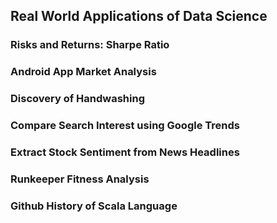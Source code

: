 ## Real World Applications of Data Science

### Risks and Returns: Sharpe Ratio
### Android App Market Analysis
### Discovery of Handwashing
### Compare Search Interest using Google Trends
### Extract Stock Sentiment from News Headlines
### Runkeeper Fitness Analysis
### Github History of Scala Language